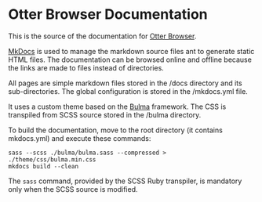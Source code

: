# Otter Browser Documentation

This is the source of the documentation for [Otter Browser](http://otter-browser.org).

[MkDocs](http://mkdocs.org) is used to manage the markdown source files ant to generate static HTML files. The documentation can be browsed online and offline because the links are made to files instead of directories.

All pages are simple markdown files stored in the /docs directory and its sub-directories. The global configuration is stored in the /mkdocs.yml file.

It uses a custom theme based on the [Bulma](http://bulma.io/) framework. The CSS is transpiled from SCSS source stored in the /bulma directory.

To build the documentation, move to the root directory (it contains mkdocs.yml) and execute these commands:

    sass --scss ./bulma/bulma.sass --compressed > ./theme/css/bulma.min.css
    mkdocs build --clean

The `sass` command, provided by the SCSS Ruby transpiler, is mandatory only when the SCSS source is modified.
